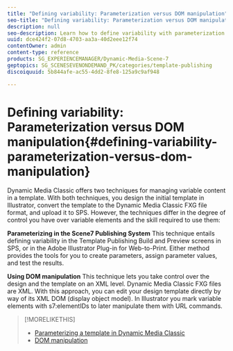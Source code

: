 ```yaml
---
title: "Defining variability: Parameterization versus DOM manipulation"
seo-title: "Defining variability: Parameterization versus DOM manipulation"
description: null
seo-description: Learn how to define variability with parameterization versus DOM manipulation.
uuid: dce424f2-07d8-4703-aa3a-40d2eee12f74
contentOwner: admin
content-type: reference
products: SG_EXPERIENCEMANAGER/Dynamic-Media-Scene-7
geptopics: SG_SCENESEVENONDEMAND_PK/categories/template-publishing
discoiquuid: 5b844afe-ac55-4dd2-8fe8-125a9c9af948

---
```


# Defining variability: Parameterization versus DOM manipulation{#defining-variability-parameterization-versus-dom-manipulation}

Dynamic Media Classic offers two techniques for managing variable content in a template. With both techniques, you design the initial template in Illustrator, convert the template to the Dynamic Media Classic FXG file format, and upload it to SPS. However, the techniques differ in the degree of control you have over variable elements and the skill required to use them:

**Parameterizing in the Scene7 Publishing System** This technique entails defining variability in the Template Publishing Build and Preview screens in SPS, or in the Adobe Illustrator Plug-in for Web-to-Print. Either method provides the tools for you to create parameters, assign parameter values, and test the results.

**Using DOM manipulation** This technique lets you take control over the design and the template on an XML level. Dynamic Media Classic FXG files are XML. With this approach, you can edit your design template directly by way of its XML DOM (display object model). In Illustrator you mark variable elements with s7:elementIDs to later manipulate them with URL commands.

>[!MORELIKETHIS]
>
>* [Parameterizing a template in Dynamic Media Classic](parameterizing-template-scene7.md#parameterizing_a_template_in_scene7)
>* [DOM manipulation](dom-manipulation.md#dom_manipulation)
